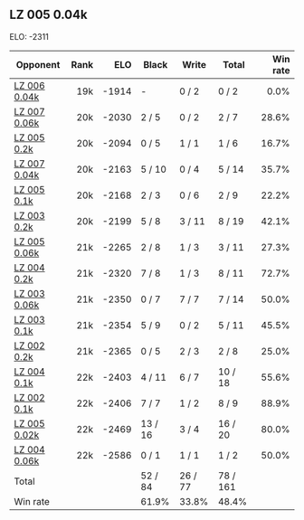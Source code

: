 ## LZ 005 0.04k ##

ELO: -2311

Opponent | Rank | ELO | Black | Write | Total | Win rate
---------|-----:|----:|-------|-------|-------|-------:
[LZ 006 0.04k](LZ%20006%200.04k.md) | 19k | -1914 | - | 0 / 2 | 0 / 2 | 0.0%
[LZ 007 0.06k](LZ%20007%200.06k.md) | 20k | -2030 | 2 / 5 | 0 / 2 | 2 / 7 | 28.6%
[LZ 005 0.2k](LZ%20005%200.2k.md) | 20k | -2094 | 0 / 5 | 1 / 1 | 1 / 6 | 16.7%
[LZ 007 0.04k](LZ%20007%200.04k.md) | 20k | -2163 | 5 / 10 | 0 / 4 | 5 / 14 | 35.7%
[LZ 005 0.1k](LZ%20005%200.1k.md) | 20k | -2168 | 2 / 3 | 0 / 6 | 2 / 9 | 22.2%
[LZ 003 0.2k](LZ%20003%200.2k.md) | 20k | -2199 | 5 / 8 | 3 / 11 | 8 / 19 | 42.1%
[LZ 005 0.06k](LZ%20005%200.06k.md) | 21k | -2265 | 2 / 8 | 1 / 3 | 3 / 11 | 27.3%
[LZ 004 0.2k](LZ%20004%200.2k.md) | 21k | -2320 | 7 / 8 | 1 / 3 | 8 / 11 | 72.7%
[LZ 003 0.06k](LZ%20003%200.06k.md) | 21k | -2350 | 0 / 7 | 7 / 7 | 7 / 14 | 50.0%
[LZ 003 0.1k](LZ%20003%200.1k.md) | 21k | -2354 | 5 / 9 | 0 / 2 | 5 / 11 | 45.5%
[LZ 002 0.2k](LZ%20002%200.2k.md) | 21k | -2365 | 0 / 5 | 2 / 3 | 2 / 8 | 25.0%
[LZ 004 0.1k](LZ%20004%200.1k.md) | 22k | -2403 | 4 / 11 | 6 / 7 | 10 / 18 | 55.6%
[LZ 002 0.1k](LZ%20002%200.1k.md) | 22k | -2406 | 7 / 7 | 1 / 2 | 8 / 9 | 88.9%
[LZ 005 0.02k](LZ%20005%200.02k.md) | 22k | -2469 | 13 / 16 | 3 / 4 | 16 / 20 | 80.0%
[LZ 004 0.06k](LZ%20004%200.06k.md) | 22k | -2586 | 0 / 1 | 1 / 1 | 1 / 2 | 50.0%
Total | | | 52 / 84 | 26 / 77 | 78 / 161 | 
Win rate| | | 61.9% | 33.8% | 48.4% | 
